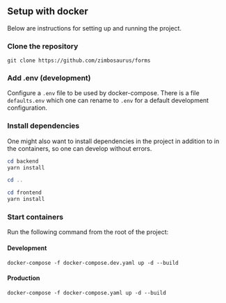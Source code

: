 ## Setup with docker
Below are instructions for setting up and running the project.

### Clone the repository
`git clone https://github.com/zimbosaurus/forms`

### Add .env (development)
Configure a `.env` file to be used by docker-compose.
There is a file `defaults.env` which one can rename to `.env` for a default development configuration.

### Install dependencies
One might also want to install dependencies in the project in addition to in the containers, so one can develop without errors.
```powershell
cd backend
yarn install

cd ..

cd frontend
yarn install
```

### Start containers
Run the following command from the root of the project:

#### Development
```
docker-compose -f docker-compose.dev.yaml up -d --build
```

#### Production
```
docker-compose -f docker-compose.yaml up -d --build
```

